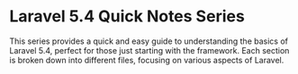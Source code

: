 Laravel 5.4 Quick Notes Series
==============================

This series provides a quick and easy guide to understanding the basics of Laravel 5.4, perfect for those just starting with the framework. Each section is broken down into different files, focusing on various aspects of Laravel.